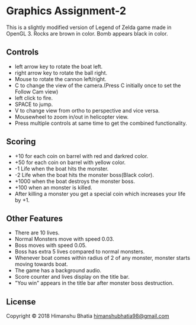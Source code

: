 Graphics Assignment-2
=========================

This is a slightly modified version of Legend of Zelda game made in OpenGL 3. Rocks are brown in color. Bomb appears black in color. 

Controls
--------

- left arrow key to rotate the boat left.
- right arrow key to rotate the ball right.
- Mouse to rotate the cannon left/right.
- C to change the view of the camera.(Press C initially once to set the Follow Cam view)
- left click to fire.
- SPACE to jump.
- V to change view from ortho to perspective and vice versa.
- Mousewheel to zoom in/out in helicopter view.
- Press multiple controls at same time to get the combined functionality.

Scoring
-------

- +10 for each coin on barrel with red and darkred color.
- +50 for each coin on barrel with yellow color.
- -1 Life when the boat hits the monster.
- -2 Life when the boat hits the monster boss(Black color).
- +1000 when the boat destroys the monster boss.
- +100 when an monster is killed.
- After killing a monster you get a special coin which increases your life by +1.

Other Features
--------------

- There are 10 lives.
- Normal Monsters move with speed 0.03.
- Boss moves with speed 0.05.
- Boss has extra 5 lives compared to normal monsters.
- Whenever boat comes within radius of 2 of any monster, monster starts moving towards boat.
- The game has a background audio.
- Score counter and lives display on the title bar.
- "You win" appears in the title bar after monster boss destruction.

License
-------

Copyright &copy; 2018 Himanshu Bhatia <himanshubhatia98@gmail.com>

